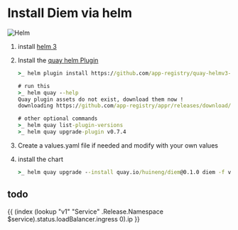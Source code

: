 <!-- markdownlint-disable MD033 -->
# Install Diem via helm

<img alt="Helm" src="https://img.shields.io/badge/dynamic/yaml?label=helm%20chart&query=version&prefix=v&url=https://raw.githubusercontent.com/IBM/diem/gh/latest/helm/chart/Chart.yaml"/>

1. install [helm 3](https://helm.sh/docs/intro/install/)

2. Install the [quay helm Plugin](https://github.com/app-registry/quay-helmv3-plugin)

    ```cmd
    >_ helm plugin install https://github.com/app-registry/quay-helmv3-plugin

    # run this
    >_ helm quay --help
    Quay plugin assets do not exist, download them now !
    downloading https://github.com/app-registry/appr/releases/download/v0.7.4/appr-osx-x64 ...

    # other optional commands
    >_ helm quay list-plugin-versions
    >_ helm quay upgrade-plugin v0.7.4
    ```

3. Create a values.yaml file if needed and modify with your own values

4. install the chart

    ```cmd
    >_ helm quay upgrade --install quay.io/huineng/diem@0.1.0 diem -f values_local.yaml
    ```

## todo

{{ (index (lookup "v1" "Service" .Release.Namespace $service).status.loadBalancer.ingress 0).ip }}
